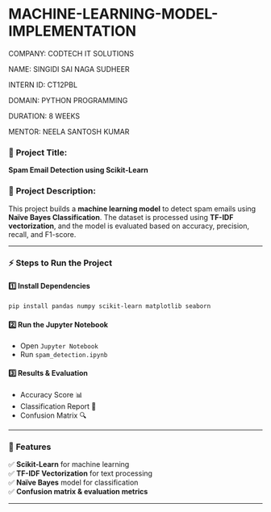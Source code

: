 # MACHINE-LEARNING-MODEL-IMPLEMENTATION

COMPANY: CODTECH IT SOLUTIONS 

NAME: SINGIDI SAI NAGA SUDHEER 

INTERN ID: CT12PBL

DOMAIN: PYTHON PROGRAMMING 

DURATION: 8 WEEKS 

MENTOR: NEELA SANTOSH KUMAR

### 📌 **Project Title:**  
**Spam Email Detection using Scikit-Learn**  

### 📖 **Project Description:**  
This project builds a **machine learning model** to detect spam emails using **Naïve Bayes Classification**. The dataset is processed using **TF-IDF vectorization**, and the model is evaluated based on accuracy, precision, recall, and F1-score.  

---

### ⚡ **Steps to Run the Project**
#### **1️⃣ Install Dependencies**
```bash
pip install pandas numpy scikit-learn matplotlib seaborn
```

#### **2️⃣ Run the Jupyter Notebook**
- Open `Jupyter Notebook`
- Run `spam_detection.ipynb`

#### **3️⃣ Results & Evaluation**
- Accuracy Score 📊
- Classification Report 📝
- Confusion Matrix 🔍

---

### 🚀 **Features**
✅ **Scikit-Learn** for machine learning  
✅ **TF-IDF Vectorization** for text processing  
✅ **Naïve Bayes** model for classification  
✅ **Confusion matrix & evaluation metrics**  

---
